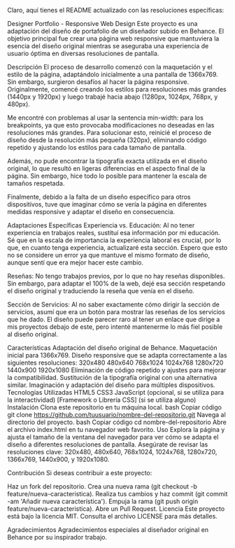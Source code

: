 
Claro, aquí tienes el README actualizado con las resoluciones específicas:

Designer Portfolio - Responsive Web Design
Este proyecto es una adaptación del diseño de portafolio de un diseñador subido en Behance. El objetivo principal fue crear una página web responsive que mantuviera la esencia del diseño original mientras se aseguraba una experiencia de usuario óptima en diversas resoluciones de pantalla.

Descripción
El proceso de desarrollo comenzó con la maquetación y el estilo de la página, adaptándolo inicialmente a una pantalla de 1366x769. Sin embargo, surgieron desafíos al hacer la página responsive. Originalmente, comencé creando los estilos para resoluciones más grandes (1440px y 1920px) y luego trabajé hacia abajo (1280px, 1024px, 768px, y 480px).

Me encontré con problemas al usar la sentencia min-width: para los breakpoints, ya que esto provocaba modificaciones no deseadas en las resoluciones más grandes. Para solucionar esto, reinicié el proceso de diseño desde la resolución más pequeña (320px), eliminando código repetido y ajustando los estilos para cada tamaño de pantalla.

Además, no pude encontrar la tipografía exacta utilizada en el diseño original, lo que resultó en ligeras diferencias en el aspecto final de la página. Sin embargo, hice todo lo posible para mantener la escala de tamaños respetada.

Finalmente, debido a la falta de un diseño específico para otros dispositivos, tuve que imaginar cómo se vería la página en diferentes medidas responsive y adaptar el diseño en consecuencia.

Adaptaciones Específicas
Experiencia vs. Educación: Al no tener experiencia en trabajos reales, sustituí esa información por mi educación. Sé que en la escala de importancia la experiencia laboral es crucial, por lo que, en cuanto tenga experiencia, actualizaré esta sección. Espero que esto no se considere un error ya que mantuve el mismo formato de diseño, aunque sentí que era mejor hacer este cambio.

Reseñas: No tengo trabajos previos, por lo que no hay reseñas disponibles. Sin embargo, para adaptar el 100% de la web, dejé esa sección respetando el diseño original y traduciendo la reseña que venía en el diseño.

Sección de Servicios: Al no saber exactamente cómo dirigir la sección de servicios, asumí que era un botón para mostrar las reseñas de los servicios que he dado. El diseño puede parecer raro al tener un enlace que dirige a mis proyectos debajo de este, pero intenté mantenerme lo más fiel posible al diseño original.

Características
Adaptación del diseño original de Behance.
Maquetación inicial para 1366x769.
Diseño responsive que se adapta correctamente a las siguientes resoluciones:
320x480
480x640
768x1024
1024x768
1280x720
1440x900
1920x1080
Eliminación de código repetido y ajustes para mejorar la compatibilidad.
Sustitución de la tipografía original con una alternativa similar.
Imaginación y adaptación del diseño para múltiples dispositivos.
Tecnologías Utilizadas
HTML5
CSS3
JavaScript (opcional, si se utiliza para la interactividad)
[Framework o Librería CSS] (si se utiliza alguno)
Instalación
Clona este repositorio en tu máquina local.
bash
Copiar código
git clone https://github.com/tuusuario/nombre-del-repositorio.git
Navega al directorio del proyecto.
bash
Copiar código
cd nombre-del-repositorio
Abre el archivo index.html en tu navegador web favorito.
Uso
Explora la página y ajusta el tamaño de la ventana del navegador para ver cómo se adapta el diseño a diferentes resoluciones de pantalla. Asegúrate de revisar las resoluciones clave: 320x480, 480x640, 768x1024, 1024x768, 1280x720, 1366x769, 1440x900, y 1920x1080.

Contribución
Si deseas contribuir a este proyecto:

Haz un fork del repositorio.
Crea una nueva rama (git checkout -b feature/nueva-caracteristica).
Realiza tus cambios y haz commit (git commit -am 'Añadir nueva característica').
Empuja la rama (git push origin feature/nueva-caracteristica).
Abre un Pull Request.
Licencia
Este proyecto está bajo la licencia MIT. Consulta el archivo LICENSE para más detalles.

Agradecimientos
Agradecimientos especiales al diseñador original en Behance por su inspirador trabajo.

